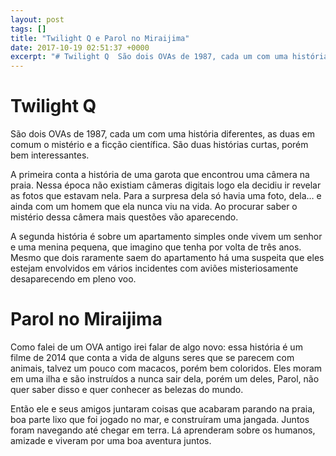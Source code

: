```yaml
---
layout: post
tags: []
title: "Twilight Q e Parol no Miraijima"
date: 2017-10-19 02:51:37 +0000
excerpt: "# Twilight Q  São dois OVAs de 1987, cada um com uma história diferentes, as duas em comum o mistério e a ficção científica. São duas..."
---
```


# Twilight Q

São dois OVAs de 1987, cada um com uma história diferentes, as duas em comum o mistério e a ficção científica. São duas histórias curtas, porém bem interessantes.

A primeira conta a história de uma garota que encontrou uma câmera na praia. Nessa época não existiam câmeras digitais logo ela decidiu ir revelar as fotos que estavam nela. Para a surpresa dela só havia uma foto, dela… e ainda com um homem que ela nunca viu na vida. Ao procurar saber o mistério dessa câmera mais questões vão aparecendo.

A segunda história é sobre um apartamento simples onde vivem um senhor e uma menina pequena, que imagino que tenha por volta de três anos. Mesmo que dois raramente saem do apartamento há uma suspeita que eles estejam envolvidos em vários incidentes com aviões misteriosamente desaparecendo em pleno voo.

# Parol no Miraijima

Como falei de um OVA antigo irei falar de algo novo: essa história é um filme de 2014 que conta a vida de alguns seres que se parecem com animais, talvez um pouco com macacos, porém bem coloridos. Eles moram em uma ilha e são instruídos a nunca sair dela, porém um deles, Parol, não quer saber disso e quer conhecer as belezas do mundo.

Então ele e seus amigos juntaram coisas que acabaram parando na praia, boa parte lixo que foi jogado no mar, e construíram uma jangada. Juntos foram navegando até chegar em terra. Lá aprenderam sobre os humanos, amizade e viveram por uma boa aventura juntos.